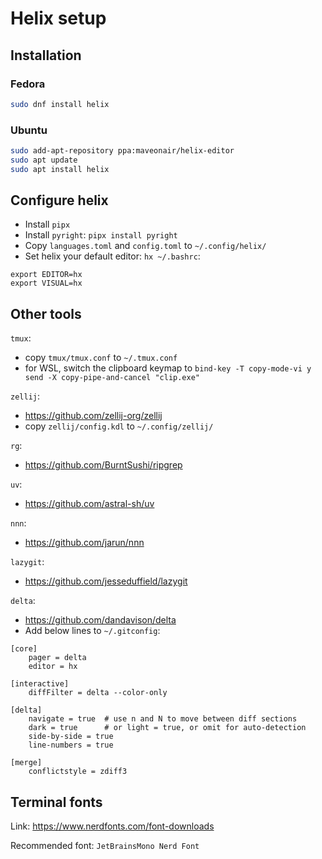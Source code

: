 # Helix setup

## Installation

### Fedora
```bash
sudo dnf install helix
```

### Ubuntu
```bash
sudo add-apt-repository ppa:maveonair/helix-editor
sudo apt update
sudo apt install helix
```

## Configure helix
- Install `pipx`
- Install `pyright`: `pipx install pyright`
- Copy `languages.toml` and `config.toml` to `~/.config/helix/`
- Set helix your default editor: `hx ~/.bashrc`:
```
export EDITOR=hx
export VISUAL=hx
```

## Other tools
`tmux`:
- copy `tmux/tmux.conf` to `~/.tmux.conf`
- for WSL, switch the clipboard keymap to `bind-key -T copy-mode-vi y send -X copy-pipe-and-cancel "clip.exe"`

`zellij`:
- https://github.com/zellij-org/zellij
- copy `zellij/config.kdl` to `~/.config/zellij/`

`rg`:
- https://github.com/BurntSushi/ripgrep

`uv`:
- https://github.com/astral-sh/uv

`nnn`:
- https://github.com/jarun/nnn

`lazygit`:
- https://github.com/jesseduffield/lazygit

`delta`:
- https://github.com/dandavison/delta
- Add below lines to `~/.gitconfig`:
```
[core]
    pager = delta
    editor = hx

[interactive]
    diffFilter = delta --color-only

[delta]
    navigate = true  # use n and N to move between diff sections
    dark = true      # or light = true, or omit for auto-detection
    side-by-side = true
    line-numbers = true

[merge]
    conflictstyle = zdiff3  
```

## Terminal fonts

Link: https://www.nerdfonts.com/font-downloads

Recommended font: `JetBrainsMono Nerd Font`

